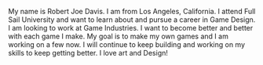 My name is Robert Joe Davis. I am from Los Angeles, California. I attend Full Sail University and want to learn about and pursue a career in Game Design. I am looking to work at Game Industries.
 I want to become better and better with each game I make.
 My goal is to make my own games and I am working on a few now. I will continue to keep building and working on my skills to keep getting better. I love art and Design!